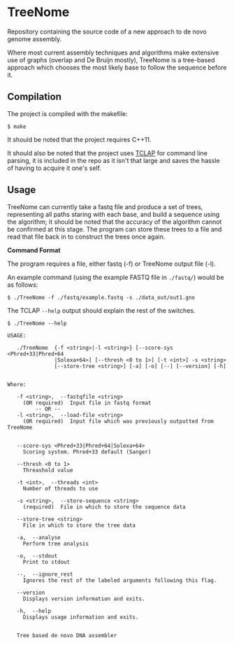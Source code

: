 TreeNome
========

Repository containing the source code of a new approach to de novo genome assembly.

Where most current assembly techniques and algorithms make extensive use of graphs (overlap and De Bruijn mostly), TreeNome is a tree-based approach which chooses the most likely base to follow the sequence before it.

## Compilation

The project is compiled with the makefile:

    $ make
    
It should be noted that the project requires C++11.

It should also be noted that the project uses [TCLAP](http://tclap.sourceforge.net/) for command line parsing, it is included in the repo as it isn't that large and saves the hassle of having to acquire it one's self.

## Usage

TreeNome can currently take a fastq file and produce a set of trees, representing all paths staring with each base, and build a sequence using the algorithm; it should be noted that the accuracy of the algorithm cannot be confirmed at this stage. The program can store these trees to a file and read that file back in to construct the trees once again.

**Command Format**

The program requires a file, either fastq (-f) or TreeNome output file (-l).

An example command (using the example FASTQ file in `./fastq/`) would be as follows:

    $ ./TreeNome -f ./fastq/example.fastq -s ./data_out/out1.gno 

The TCLAP `--help` output should explain the rest of the switches.

```
$ ./TreeNome --help
```
```
USAGE: 

   ./TreeNome  {-f <string>|-l <string>} [--score-sys <Phred+33|Phred+64
               |Solexa+64>] [--thresh <0 to 1>] [-t <int>] -s <string>
               [--store-tree <string>] [-a] [-o] [--] [--version] [-h]


Where: 

   -f <string>,  --fastqfile <string>
     (OR required)  Input file in fastq format
         -- OR --
   -l <string>,  --load-file <string>
     (OR required)  Input file which was previously outputted from TreeNome


   --score-sys <Phred+33|Phred+64|Solexa+64>
     Scoring system. Phred+33 default (Sanger)

   --thresh <0 to 1>
     Threashold value

   -t <int>,  --threads <int>
     Number of threads to use

   -s <string>,  --store-sequence <string>
     (required)  File in which to store the sequence data

   --store-tree <string>
     File in which to store the tree data

   -a,  --analyse
     Perform tree analysis

   -o,  --stdout
     Print to stdout

   --,  --ignore_rest
     Ignores the rest of the labeled arguments following this flag.

   --version
     Displays version information and exits.

   -h,  --help
     Displays usage information and exits.


   Tree based de novo DNA assembler
```
